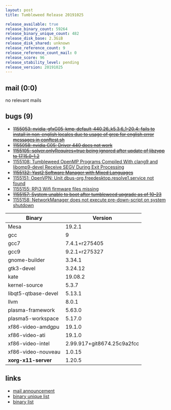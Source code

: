```yaml
---
layout: post
title: Tumbleweed Release 20191025

release_available: true
release_binary_count: 59264
release_binary_unique_count: 482
release_disk_base: 2.3GiB
release_disk_shared: unknown
release_reference_count: 9
release_reference_count_mail: 0
release_score: 96
release_stability_level: pending
release_version: 20191025
---
```


## mail (0:0)

no relevant mails

## bugs (9)

<!--more-->

- ~~[1155053: nvidia-gfxG05-kmp-default-440.26_k5.3.6_1-20.4: fails to install in non-english locales due to usage of grep for english error messages in conftest.sh](https://bugzilla.opensuse.org/show_bug.cgi?id=1155053)~~
- ~~[1155058: nvidia G05: Driver 440 does not work](https://bugzilla.opensuse.org/show_bug.cgi?id=1155058)~~
- ~~[1155105: solver.onlyRequires=true being ignored after update of libzypp to 17.15.0-1.2](https://bugzilla.opensuse.org/show_bug.cgi?id=1155105)~~
- [1155108: Tumbleweed OpenMP Programs Compiled With clang9 and libomp9-devel Receive SEGV During Exit Processing](https://bugzilla.opensuse.org/show_bug.cgi?id=1155108)
- ~~[1155132: Yast2 Software Manager with Mixed Languages](https://bugzilla.opensuse.org/show_bug.cgi?id=1155132)~~
- [1155151: OpenVPN: Unit dbus-org.freedesktop.resolve1.service not found](https://bugzilla.opensuse.org/show_bug.cgi?id=1155151)
- [1155155: RPi3 Wifi firmware files missing](https://bugzilla.opensuse.org/show_bug.cgi?id=1155155)
- ~~[1155157: System unable to boot after tumbleweed upgrade as of 10-23](https://bugzilla.opensuse.org/show_bug.cgi?id=1155157)~~
- [1155158: NetworkManager does not execute pre-down-script on system shutdown](https://bugzilla.opensuse.org/show_bug.cgi?id=1155158)

Binary | Version
--- | ---
Mesa | 19.2.1
gcc | 9
gcc7 | 7.4.1+r275405
gcc9 | 9.2.1+r275327
gnome-builder | 3.34.1
gtk3-devel | 3.24.12
kate | 19.08.2
kernel-source | 5.3.7
libqt5-qtbase-devel | 5.13.1
llvm | 8.0.1
plasma-framework | 5.63.0
plasma5-workspace | 5.17.0
xf86-video-amdgpu | 19.1.0
xf86-video-ati | 19.1.0
xf86-video-intel | 2.99.917+git8674.25c9a2fcc
xf86-video-nouveau | 1.0.15
**xorg-x11-server** | 1.20.5

## links

- [mail announcement](https://lists.opensuse.org/opensuse-factory/2019-10/msg00365.html)
- [binary unique list](http://download.opensuse.org/history/20191025/rpm.unique.list)
- [binary list](http://download.opensuse.org/history/20191025/rpm.list)
